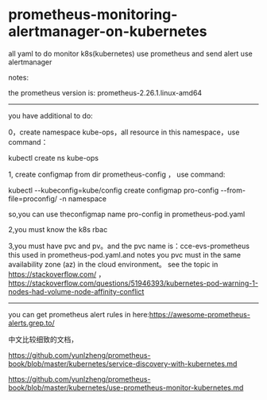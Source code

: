 
# prometheus-monitoring-alertmanager-on-kubernetes
all yaml to do monitor k8s(kubernetes) use prometheus and send alert  use alertmanager

notes:

the prometheus version is: prometheus-2.26.1.linux-amd64


-------------------------------------------------------------------

you have additional to do:

0，create namespace kube-ops，all resource in this namespace，use command：

kubectl create ns kube-ops

1, create configmap from dir prometheus-config ， use command:

kubectl --kubeconfig=kube/config   create configmap pro-config --from-file=proconfig/ -n namespace

so,you can use theconfigmap name pro-config in prometheus-pod.yaml

2,you must know the k8s rbac

3,you must have pvc and pv。and the pvc name is：cce-evs-prometheus
  this used in prometheus-pod.yaml.and notes you pvc must in the same availability zone (az) in the cloud environment。
  see the topic in https://stackoverflow.com/  ，https://stackoverflow.com/questions/51946393/kubernetes-pod-warning-1-nodes-had-volume-node-affinity-conflict


------------------------------------------------------------
you can get prometheus alert rules in here:https://awesome-prometheus-alerts.grep.to/

中文比较细致的文档，

https://github.com/yunlzheng/prometheus-book/blob/master/kubernetes/service-discovery-with-kubernetes.md

https://github.com/yunlzheng/prometheus-book/blob/master/kubernetes/use-prometheus-monitor-kubernetes.md

